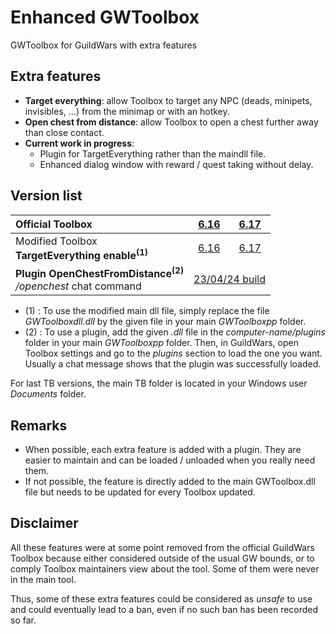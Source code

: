 # Enhanced GWToolbox
GWToolbox for GuildWars with extra features

## Extra features
- **Target everything**: allow Toolbox to target any NPC (deads, minipets, invisibles, ...) from the minimap or with an hotkey.
- **Open chest from distance**: allow Toolbox to open a chest further away than close contact.
- **Current work in progress**:
    - Plugin for TargetEverything rather than the maindll file.
    - Enhanced dialog window with reward / quest taking without delay.

## Version list
<table>
<thead>
  <tr>
    <th align="left">Official Toolbox</th>
    <th><a href="https://github.com/gwdevhub/GWToolboxpp/releases/tag/6.16_Release">6.16</a></th>
    <th><a href="https://github.com/gwdevhub/GWToolboxpp/releases/tag/6.17_Release">6.17</a></th>
  </tr>
</thead>
<tbody>
  <tr>
    <td align="left"Modified Toolbox<br>Modified Toolbox<br><b>TargetEverything enable<sup>(1)</sup></b></td>
    <td align="center"><a href="/maindll/6.16/GWToolboxdll.dll">6.16</a></td>
    <td align="center"><a href="/maindll/6.17/GWToolboxdll.dll">6.17</a></td>
  </tr>
  <tr>
    <td align="left"><b>Plugin OpenChestFromDistance<sup>(2)</sup></b><br><i>/openchest</i> chat command</td>
    <td  align="center" colspan="2"><a href="/plugins/OpenChestFromDistance/2024-04-23_6.16-build/OpenChestFromDistance.dll">23/04/24 build</a></td>
  </tr>
</tbody>
</table>

- (1) : To use the modified main dll file, simply replace the file <i>GWToolboxdll.dll</i> by the given file in your main <i>GWToolboxpp</i> folder.
- (2) : To use a plugin, add the given <i>.dll</i> file in the <i>computer-name/plugins</i> folder in your main <i>GWToolboxpp</i> folder. Then, in GuildWars, open Toolbox settings and go to the <i>plugins</i> section to load the one you want. Usually a chat message shows that the plugin was successfully loaded.

For last TB versions, the main TB folder is located in your Windows user <i>Documents</i> folder.

## Remarks
- When possible, each extra feature is added with a plugin. They are easier to maintain and can be loaded / unloaded when you really need them.
- If not possible, the feature is directly added to the main GWToolbox.dll file but needs to be updated for every Toolbox updated.

## Disclaimer
All these features were at some point removed from the official GuildWars Toolbox because either considered outside of the usual GW bounds, or to comply Toolbox maintainers view about the tool. Some of them were never in the main tool.

Thus, some of these extra features could be considered as *unsafe* to use and could eventually lead to a ban, even if no such ban has been recorded so far.
